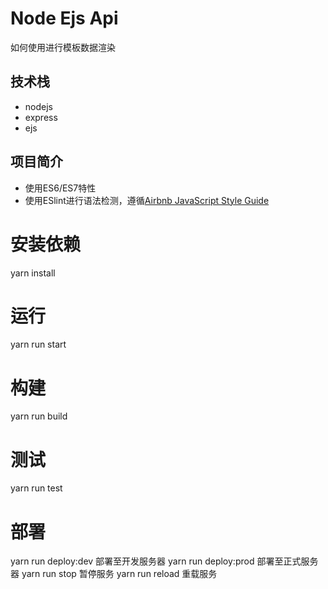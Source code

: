 # Node Ejs Api

如何使用进行模板数据渲染

## 技术栈
- nodejs
- express
- ejs

## 项目简介
- 使用ES6/ES7特性
- 使用ESlint进行语法检测，遵循[Airbnb JavaScript Style Guide](https://github.com/airbnb/javascript)

# 安装依赖
yarn install

# 运行
yarn run start

# 构建
yarn run build

# 测试
yarn run test

# 部署
yarn run deploy:dev  部署至开发服务器
yarn run deploy:prod 部署至正式服务器
yarn run stop        暂停服务
yarn run reload      重载服务

